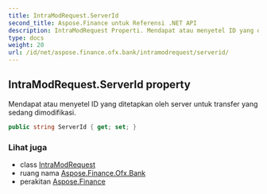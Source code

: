```yaml
---
title: IntraModRequest.ServerId
second_title: Aspose.Finance untuk Referensi .NET API
description: IntraModRequest Properti. Mendapat atau menyetel ID yang ditetapkan oleh server untuk transfer yang sedang dimodifikasi.
type: docs
weight: 20
url: /id/net/aspose.finance.ofx.bank/intramodrequest/serverid/
---
```

## IntraModRequest.ServerId property

Mendapat atau menyetel ID yang ditetapkan oleh server untuk transfer yang sedang dimodifikasi.

```csharp
public string ServerId { get; set; }
```

### Lihat juga

* class [IntraModRequest](../)
* ruang nama [Aspose.Finance.Ofx.Bank](../../intramodrequest/)
* perakitan [Aspose.Finance](../../../)


